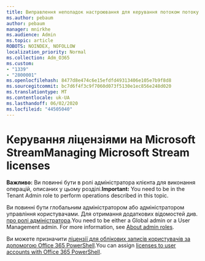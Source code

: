 ```yaml
---
title: Виправлення неполадок настроювання для керування потоком потоку
ms.author: pebaum
author: pebaum
manager: mnirkhe
ms.audience: Admin
ms.topic: article
ROBOTS: NOINDEX, NOFOLLOW
localization_priority: Normal
ms.collection: Adm_O365
ms.custom:
- "1339"
- "2800001"
ms.openlocfilehash: 8477d8e474c6e15efdfd49313406e105e7b9f8d8
ms.sourcegitcommit: bc7d6f4f3c9f7060d073f5130e1ec856e248d020
ms.translationtype: MT
ms.contentlocale: uk-UA
ms.lasthandoff: 06/02/2020
ms.locfileid: "44505040"
---
```

# <a name="managing-microsoft-stream-licenses"></a><span data-ttu-id="095d8-102">Керування ліцензіями на Microsoft Stream</span><span class="sxs-lookup"><span data-stu-id="095d8-102">Managing Microsoft Stream licenses</span></span>

<span data-ttu-id="095d8-103">**Важливо:** Ви повинні бути в ролі адміністратора клієнта для виконання операцій, описаних у цьому розділі.</span><span class="sxs-lookup"><span data-stu-id="095d8-103">**Important:** You need to be in the Tenant Admin role to perform operations described in this topic.</span></span>

<span data-ttu-id="095d8-104">Ви повинні бути глобальним адміністратором або адміністратором управління користувачами. Для отримання додаткових відомостей див. [про ролі адміністратора](https://docs.microsoft.com/microsoft-365/admin/add-users/about-admin-roles).</span><span class="sxs-lookup"><span data-stu-id="095d8-104">You need to be either a Global admin or a User Management admin. For more information, see [About admin roles](https://docs.microsoft.com/microsoft-365/admin/add-users/about-admin-roles).</span></span>

<span data-ttu-id="095d8-105">Ви можете призначити [ліцензії для облікових записів користувачів за допомогою Office 365 PowerShell](https://go.microsoft.com/fwlink/p/?linkid=850410).</span><span class="sxs-lookup"><span data-stu-id="095d8-105">You can assign [licenses to user accounts with Office 365 PowerShell](https://go.microsoft.com/fwlink/p/?linkid=850410).</span></span>
